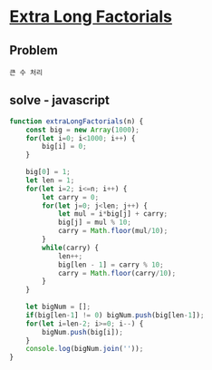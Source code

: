 # [Extra Long Factorials](https://www.hackerrank.com/challenges/extra-long-factorials/problem)
## Problem
```
큰 수 처리
```

## solve - javascript
```javascript
function extraLongFactorials(n) {
    const big = new Array(1000);
    for(let i=0; i<1000; i++) {
        big[i] = 0;
    }
    
    big[0] = 1;
    let len = 1;
    for(let i=2; i<=n; i++) {
        let carry = 0;
        for(let j=0; j<len; j++) {
            let mul = i*big[j] + carry;
            big[j] = mul % 10;
            carry = Math.floor(mul/10);
        }
        while(carry) {
            len++;
            big[len - 1] = carry % 10;
            carry = Math.floor(carry/10);
        }
    }
    
    let bigNum = [];
    if(big[len-1] != 0) bigNum.push(big[len-1]);
    for(let i=len-2; i>=0; i--) {
        bigNum.push(big[i]);
    }
    console.log(bigNum.join(''));
}
```
